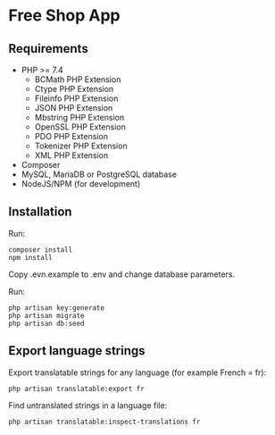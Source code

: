 # Free Shop App

## Requirements

* PHP >= 7.4
  * BCMath PHP Extension
  * Ctype PHP Extension
  * Fileinfo PHP Extension
  * JSON PHP Extension
  * Mbstring PHP Extension
  * OpenSSL PHP Extension
  * PDO PHP Extension
  * Tokenizer PHP Extension
  * XML PHP Extension
* Composer
* MySQL, MariaDB or PostgreSQL database
* NodeJS/NPM (for development)

## Installation

Run:

    composer install
    npm install

Copy .evn.example to .env and change database parameters.

Run:

    php artisan key:generate
    php artisan migrate
    php artisan db:seed

## Export language strings

Export translatable strings for any language (for example French = fr):

    php artisan translatable:export fr

Find untranslated strings in a language file:

    php artisan translatable:inspect-translations fr
